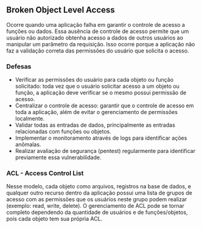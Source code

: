 ## Broken Object Level Access
Ocorre quando uma aplicação falha em garantir o controle de acesso a funções ou dados. 
Essa ausência de controle de acesso permite que um usuário não autorizado obtenha acesso a dados de outros usuários ao manipular um parâmetro da requisição. 
Isso ocorre porque a aplicação não faz a validação correta das permissões do usuário que solicita o acesso. 

### Defesas
- Verificar as permissões do usuário para cada objeto ou função solicitado: toda vez que o usuário solicitar acesso a um objeto ou função, a aplicação deve verificar se o mesmo possui permissão de acesso.
- Centralizar o controle de acesso: garantir que o controle de acesso em toda a aplicação, além de evitar o gerenciamento de permissões localmente.
- Validar todas as entradas de dados, principalmente as entradas relacionadas com funções ou objetos.
- Implementar o monitoramento através de logs para identificar ações anômalas.
- Realizar avaliação de segurança (pentest) regularmente para identificar previamente essa vulnerabilidade.

### ACL - Access Control List
Nesse modelo, cada objeto como arquivos, registros na base de dados, e qualquer outro recurso dentro da aplicação possui uma lista de grupos de acesso com as permissões que os usuários neste grupo podem realizar (exemplo: read, write, delete). O gerenciamento de ACL pode se tornar completo dependendo da quantidade de usuários e de funções/objetos, pois cada objeto tem sua própria ACL. 
